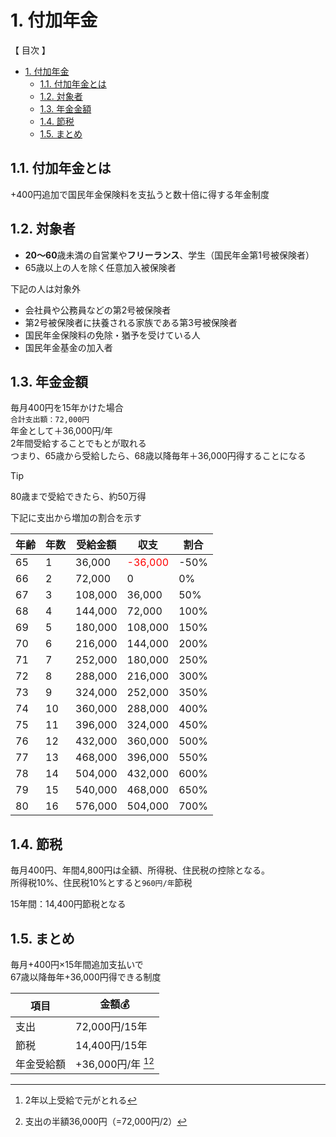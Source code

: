 # 1. 付加年金

【 目次 】
- [1. 付加年金](#1-付加年金)
  - [1.1. 付加年金とは](#11-付加年金とは)
  - [1.2. 対象者](#12-対象者)
  - [1.3. 年金金額](#13-年金金額)
  - [1.4. 節税](#14-節税)
  - [1.5. まとめ](#15-まとめ)


## 1.1. 付加年金とは

+400円追加で国民年金保険料を支払うと数十倍に得する年金制度

## 1.2. 対象者

- **20〜60**歳未満の自営業や**フリーランス**、学生（国民年金第1号被保険者）
- 65歳以上の人を除く任意加入被保険者

下記の人は対象外

- 会社員や公務員などの第2号被保険者
- 第2号被保険者に扶養される家族である第3号被保険者
- 国民年金保険料の免除・猶予を受けている人
- 国民年金基金の加入者

## 1.3. 年金金額

毎月400円を15年かけた場合  
`合計支出額：72,000円`  
年金として＋36,000円/年  
2年間受給することでもとが取れる  
つまり、65歳から受給したら、68歳以降毎年＋36,000円得することになる

> [!TIP]
> 80歳まで受給できたら、約50万得

下記に支出から増加の割合を示す

| 年齢 | 年数 | 受給金額 | 収支 | 割合 |
|---|---|---|---|---|
| 65 | 1 | 36,000 | <font color='red'>-36,000</font> | -50% |
| 66 | 2 | 72,000 | 0 | 0% |
| 67 | 3 | 108,000 | 36,000 | 50% |
| 68 | 4 | 144,000 | 72,000 | 100% |
| 69 | 5 | 180,000 | 108,000 | 150% |
| 70 | 6 | 216,000 | 144,000 | 200% |
| 71 | 7 | 252,000 | 180,000 | 250% |
| 72 | 8 | 288,000 | 216,000 | 300% |
| 73 | 9 | 324,000 | 252,000 | 350% |
| 74 | 10 | 360,000 | 288,000 | 400% |
| 75 | 11 | 396,000 | 324,000 | 450% |
| 76 | 12 | 432,000 | 360,000 | 500% |
| 77 | 13 | 468,000 | 396,000 | 550% |
| 78 | 14 | 504,000 | 432,000 | 600% |
| 79 | 15 | 540,000 | 468,000 | 650% |
| 80 | 16 | 576,000 | 504,000 | 700% |

## 1.4. 節税

毎月400円、年間4,800円は全額、所得税、住民税の控除となる。  
所得税10%、住民税10%とすると`960円/年`節税  

15年間：14,400円節税となる

## 1.5. まとめ

毎月+400円×15年間追加支払いで  
67歳以降毎年+36,000円得できる制度

項目 | 金額💰
------- | -------
支出 | 72,000円/15年
節税 | 14,400円/15年
年金受給額 | +36,000円/年 [^1][^2]

[^1]: 2年以上受給で元がとれる
[^2]: 支出の半額36,000円（=72,000円/2）
